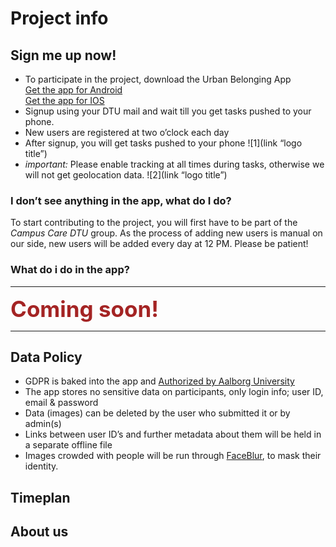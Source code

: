 # Project info 


## Sign me up now!
- To participate in the project, download the Urban Belonging App  
  [Get the app for Android](https://play.google.com/store/apps/details?id=com.urbanbelonging.app)    
  [Get the app for IOS](https://apps.apple.com/us/app/urban-belonging/id1573456017)  
- Signup using your DTU mail and wait till you get tasks pushed to your phone. 
- New users are registered at two o’clock each day
- After signup, you will get tasks pushed to your phone
![1](link “logo title”)
- *important:* Please enable tracking at all times during tasks, otherwise we will not get geolocation data.
![2](link “logo title”)
### I don’t see anything in the app, what do I do?
  To start contributing to the project, you will first have to be part of the *Campus Care DTU* group. As the process of adding new users is manual on our side, new users will be added every day at 12 PM. Please be patient!


### What do i do in the app?

---

<span style="color:#a42424;font-weight:bold;font-size:250%">Coming soon!</span>

---

## Data Policy
- GDPR is baked into the app and [Authorized by Aalborg University](https://urbanbelonging.com/da?page=5)
- The app stores no sensitive data on participants, only login info; user ID, email & password
- Data (images) can be deleted by the user who submitted it or by admin(s)
- Links between user ID’s and further metadata about them will be held in a separate offline file
- Images crowded with people will be run through [FaceBlur](https://github.com/guendas/FaceBlur), to mask their identity.



## Timeplan

## About us

